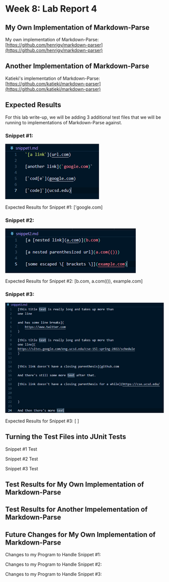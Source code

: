 # Week 8: Lab Report 4
## My Own Implementation of Markdown-Parse
My own implementation of Markdown-Parse: [https://github.com/henrigy/markdown-parser](https://github.com/henrigy/markdown-parser)

## Another Implementation of Markdown-Parse
Katieki's implementation of Markdown-Parse: [https://github.com/katieki/markdown-parser](https://github.com/katieki/markdown-parser)

## Expected Results
For this lab write-up, we will be adding 3 additional test files that we will be running to implementations of Markdown-Parse against.

### Snippet #1:

![snippet1](lab7Screenshots/snippet1.png)

Expected Results for Snippet #1: ['google.com]

### Snippet #2:

![snippet2](lab7Screenshots/snippet2.png)

Expected Results for Snippet #2: [b.com, a.com(()), example.com]

### Snippet #3:

![snippet3](lab7Screenshots/snippet3.png)

Expected Results for Snippet #3: [ ]

## Turning the Test Files into JUnit Tests
Snippet #1 Test

Snippet #2 Test

Snippet #3 Test

## Test Results for My Own Implementation of Markdown-Parse

## Test Results for Another Impelementation of Markdown-Parse

## Future Changes for My Own Implementation of Markdown-Parse
Changes to my Program to Handle Snippet #1:

Changes to my Program to Handle Snippet #2:

Changes to my Program to Handle Snippet #3:
